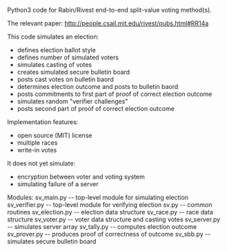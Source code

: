 Python3 code for Rabin/Rivest end-to-end split-value voting method(s).

The relevant paper: http://people.csail.mit.edu/rivest/pubs.html#RR14a

This code simulates an election:
   * defines election ballot style
   * defines number of simulated voters
   * simulates casting of votes
   * creates simulated secure bulletin board
   * posts cast votes on bulletin baord
   * determines election outcome and posts to bulletin baord
   * posts commitments to first part of proof of correct election outcome
   * simulates random "verifier challenges"
   * posts second part of proof of correct election outcome

Implementation features:
  * open source (MIT) license
  * multiple races
  * write-in votes

It does not yet simulate:
  * encryption between voter and voting system
  * simulating failure of a server

Modules:
  sv_main.py            -- top-level module for simulating election
  sv_verifier.py        -- top-level module for verifying election
  sv.py                 -- common routines
  sv_election.py        -- election data structure
  sv_race.py            -- race data structure
  sv_voter.py           -- voter data structure and casting votes
  sv_server.py          -- simulates server array
  sv_tally.py           -- computes election outcome
  sv_prover.py          -- produces proof of correctness of outcome
  sv_sbb.py             -- simulates secure bulletin board  


